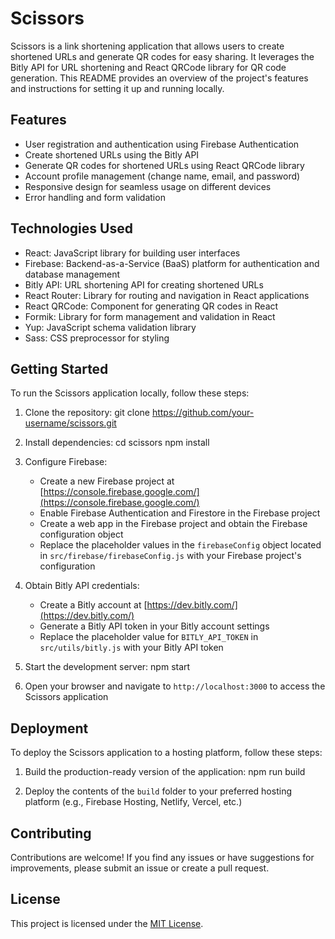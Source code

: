 # Scissors

Scissors is a link shortening application that allows users to create shortened URLs and generate QR codes for easy sharing. It leverages the Bitly API for URL shortening and React QRCode library for QR code generation. This README provides an overview of the project's features and instructions for setting it up and running locally.

## Features

- User registration and authentication using Firebase Authentication
- Create shortened URLs using the Bitly API
- Generate QR codes for shortened URLs using React QRCode library
- Account profile management (change name, email, and password)
- Responsive design for seamless usage on different devices
- Error handling and form validation

## Technologies Used

- React: JavaScript library for building user interfaces
- Firebase: Backend-as-a-Service (BaaS) platform for authentication and database management
- Bitly API: URL shortening API for creating shortened URLs
- React Router: Library for routing and navigation in React applications
- React QRCode: Component for generating QR codes in React
- Formik: Library for form management and validation in React
- Yup: JavaScript schema validation library
- Sass: CSS preprocessor for styling

## Getting Started

To run the Scissors application locally, follow these steps:

1. Clone the repository: git clone https://github.com/your-username/scissors.git

2. Install dependencies:
    cd scissors
    npm install

3. Configure Firebase:

   - Create a new Firebase project at [https://console.firebase.google.com/](https://console.firebase.google.com/)
   - Enable Firebase Authentication and Firestore in the Firebase project
   - Create a web app in the Firebase project and obtain the Firebase configuration object
   - Replace the placeholder values in the `firebaseConfig` object located in `src/firebase/firebaseConfig.js` with your Firebase project's configuration

4. Obtain Bitly API credentials:

   - Create a Bitly account at [https://dev.bitly.com/](https://dev.bitly.com/)
   - Generate a Bitly API token in your Bitly account settings
   - Replace the placeholder value for `BITLY_API_TOKEN` in `src/utils/bitly.js` with your Bitly API token

5. Start the development server: npm start


6. Open your browser and navigate to `http://localhost:3000` to access the Scissors application

## Deployment

To deploy the Scissors application to a hosting platform, follow these steps:

1. Build the production-ready version of the application: npm run build



2. Deploy the contents of the `build` folder to your preferred hosting platform (e.g., Firebase Hosting, Netlify, Vercel, etc.)

## Contributing

Contributions are welcome! If you find any issues or have suggestions for improvements, please submit an issue or create a pull request.

## License

This project is licensed under the [MIT License](LICENSE).








